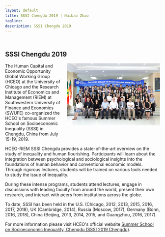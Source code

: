 ```yaml
---
layout: default
title: SSSI Chengdu 2019 | Naibao Zhao
tagline: 
description: SSSI Chengdu 2019
---
```

<!--
<div class="navbar">
    <div class="navbar-inner">
        <ul class="nav">
            <li><a href="#current">current courses</a></li>
            <li><a href="#shortcourses">short courses</a></li>
            <li><a href="#misc">misc lectures</a></li>
            <li><a href="#old">former courses</a></li>
        </ul>
    </div>
</div> -->
## <a name="instructor"></a> <br/> SSSI Chengdu 2019

<div style="width: 100%;">
  <img src="SSSI20191.jpeg" style="float: right; width:60%; margin: 0 0 20px 20px;">
  <p>The Human Capital and Economic Opportunity Global Working Group (HCEO) at the University of Chicago and the Research Institute of Economics and Management (RIEM) at Southwestern University of Finance and Economics (SWUFE) co-organized the HCEO's famous Summer School on Socioeconomic Inequality (SSSI) in Chengdu, China from July 15-19, 2019.</p>
  
  <p>HCEO-RIEM SSSI Chengdu provides a state-of-the-art overview on the study of inequality and human flourishing. Participants will learn about the integration between psychological and sociological insights into the foundations of human behavior and conventional economic models. Through rigorous lectures, students will be trained on various tools needed to study the issue of inequality.</p>

  <p>During these intense programs, students attend lectures, engage in discussions with leading faculty from around the world, present their own research, and interact with peers from institutions across the globe. </p>

  <p>To date, SSSI has been held in the U.S. (Chicago, 2012, 2013, 2015, 2016, 2017, 2018), UK (Cambridge, 2014), Russia (Moscow, 2017), Germany (Bonn, 2016, 2018), China (Beijing, 2013, 2014, 2015, and Guangzhou, 2016, 2017).</p> 

  <p>For more information please visit HCEO's official website <a href="https://hceconomics.uchicago.edu/events/summer-school-socioeconomic-inequality-chengdu-sssi-2019-chengdu" target="_blank"> Summer School on Socioeconomic Inequality, Chengdu (SSSI 2019 Chengdu)</a>.</p>
</div>


